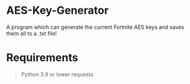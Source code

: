 # AES-Key-Generator
A program which can generate the current Fortnite AES keys and saves them all to a .txt file!

# Requirements

> Python 3.9 or lower
> requests
